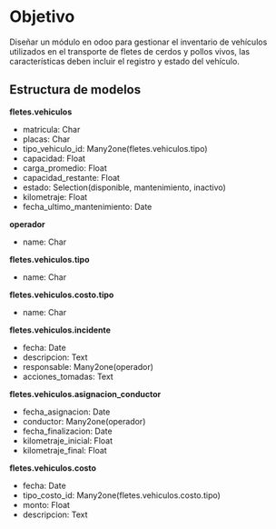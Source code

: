 # Objetivo

Diseñar un módulo en odoo para gestionar el inventario de vehículos utilizados en el transporte de fletes de cerdos y pollos vivos, las características deben incluir el registro y estado del vehículo.

## Estructura de modelos

**fletes.vehiculos**
- matricula: Char
- placas: Char
- tipo_vehiculo_id: Many2one(fletes.vehiculos.tipo)
- capacidad: Float
- carga_promedio: Float
- capacidad_restante: Float
- estado: Selection(disponible, mantenimiento, inactivo)
- kilometraje: Float
- fecha_ultimo_mantenimiento: Date

**operador**
- name: Char

**fletes.vehiculos.tipo**
- name: Char

**fletes.vehiculos.costo.tipo**
- name: Char

**fletes.vehiculos.incidente**
- fecha: Date
- descripcion: Text
- responsable: Many2one(operador)
- acciones_tomadas: Text

**fletes.vehiculos.asignacion_conductor**
- fecha_asignacion: Date
- conductor: Many2one(operador)
- fecha_finalizacion: Date
- kilometraje_inicial: Float
- kilometraje_final: Float

**fletes.vehiculos.costo**
- fecha: Date
- tipo_costo_id: Many2one(fletes.vehiculos.costo.tipo)
- monto: Float
- descripcion: Text